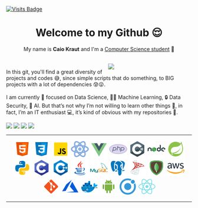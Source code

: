 [![Visits Badge](https://badges.pufler.dev/visits/Krauzy/Krauzy)](https://badges.pufler.dev)

<h1 align="center">Welcome to my Github 😌</h1>
<p align="center">My name is <b>Caio Kraut</b> and I'm a <u>Computer Science student</u> 👾</p>

<br>

<img src="https://github-readme-stats.vercel.app/api?username=Krauzy&show_icons=true&theme=tokyonight" align="right" width="45%">
<p>In this git, you'll find a great diversity of projects and codes 😅, since simple scripts that do something, to BIG projects with a lot of dependencies 😰😜.<br><br>I am currently 🧐 focused on Data Science, 👨‍💻 Machine Learning, 🔒 Data Security, 🤖 AI. But that’s not why I’m not willing to learn other things 🧑, in fact, I’m an IT enthusiast 💻, it’s kind of obvious with my repositories 🧩.</p>

<a href="https://www.facebook.com/caiokm11/"><img src="https://img.shields.io/badge/-FACEBOOK-252526?style=for-the-badge&logo=facebook"></a>
<a href="https://www.linkedin.com/in/caio-kraut/"><img src="https://img.shields.io/badge/-LINKEDIN-252526?style=for-the-badge&logo=linkedin"></a>
<a href="mailto:caiomarin26@gmail.com"><img src="https://img.shields.io/badge/-GMAIL-252526?style=for-the-badge&logo=gmail"></a>
<a href="https://discord.com/users/7926"><img src="https://img.shields.io/badge/-DISCORD-252526?style=for-the-badge&logo=discord"></a>


---
<p align="center">
<a href="https://developer.mozilla.org/en-US/docs/Web/HTML"><img src="https://github.com/Krauzy/Krauzy/blob/main/logos_programming/html.png"></a>
<a href="https://developer.mozilla.org/en-US/docs/Web/CSS"><img src="https://github.com/Krauzy/Krauzy/blob/main/logos_programming/css.png"></a>
<a href="https://developer.mozilla.org/en-US/docs/Web/JavaScript"><img src="https://github.com/Krauzy/Krauzy/blob/main/logos_programming/JS.png"></a>
<a href="https://reactjs.org"><img src="https://github.com/Krauzy/Krauzy/blob/main/logos_programming/react.png"></a>
<a href="https://vuejs.org"><img src="https://github.com/Krauzy/Krauzy/blob/main/logos_programming/vue.png"></a>
<a href="https://www.php.net/"><img src="https://github.com/Krauzy/Krauzy/blob/main/logos_programming/php.png"></a>
<a href="https://docs.microsoft.com/en-us/dotnet/csharp/"><img src="https://github.com/Krauzy/Krauzy/blob/main/logos_programming/c%23.png"></a>
<a href="https://nodejs.org/en/"><img src="https://github.com/Krauzy/Krauzy/blob/main/logos_programming/nodejs.png"></a>
<a href="https://spring.io/projects/spring-boot"><img src="https://github.com/Krauzy/Krauzy/blob/main/logos_programming/spring.png"></a>
<a href="https://www.python.org/"><img src="https://github.com/Krauzy/Krauzy/blob/main/logos_programming/python.png"></a>
<a href="https://docs.microsoft.com/en-us/cpp/c-language/?view=msvc-160"><img src="https://github.com/Krauzy/Krauzy/blob/main/logos_programming/c.png"></a>
<a href="https://docs.microsoft.com/en-us/cpp/?view=msvc-160"><img src="https://github.com/Krauzy/Krauzy/blob/main/logos_programming/cpp.png"></a>
<a href="https://www.java.com/en/"><img src="https://github.com/Krauzy/Krauzy/blob/main/logos_programming/java.png"></a>
<a href="https://www.mysql.com/"><img src="https://github.com/Krauzy/Krauzy/blob/main/logos_programming/mysql.png"></a>
<a href="https://www.postgresql.org/"><img src="https://github.com/Krauzy/Krauzy/blob/main/logos_programming/postgresql.png"></a>
<a href="https://www.microsoft.com/en-us/sql-server?rtc=1"><img src="https://github.com/Krauzy/Krauzy/blob/main/logos_programming/ms-sql-server.png"></a>
<a href="https://www.mongodb.com/"><img src="https://github.com/Krauzy/Krauzy/blob/main/logos_programming/mongo.png"></a>
<a href="https://aws.amazon.com/?nc1=h_ls"><img src="https://github.com/Krauzy/Krauzy/blob/main/logos_programming/AWS.png"></a>
<a href="https://git-scm.com/"><img src="https://github.com/Krauzy/Krauzy/blob/main/logos_programming/git.png"></a>
<a href="https://azure.microsoft.com/en-us/"><img src="https://github.com/Krauzy/Krauzy/blob/main/logos_programming/azure.png"></a>
<a href="https://www.docker.com/"><img src="https://github.com/Krauzy/Krauzy/blob/main/logos_programming/icons8-docker-48.png"></a>
<a href="https://www.android.com/intl/en/"><img src="https://github.com/Krauzy/Krauzy/blob/main/logos_programming/android.png"></a>
<a href="https://ionicframework.com/"><img src="https://github.com/Krauzy/Krauzy/blob/main/logos_programming/ionic.png"></a>
<a href="https://reactnative.dev/"><img src="https://github.com/Krauzy/Krauzy/blob/main/logos_programming/react-native.png"></a>
</p>

---
